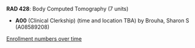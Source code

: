 **RAD 428**: Body Computed Tomography (7 units)

- **A00** (Clinical Clerkship) (time and location TBA) by Brouha, Sharon S (A08589208)

[Enrollment numbers over time](./RAD428.tsv)

